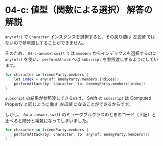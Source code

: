 # 04-c: 値型（関数による選択） 解答の解説

`any(of:)` で `Character` インスタンスを選択すると、その戻り値は _左辺値_ ではないので参照渡しすることができません。

そのため、 `04-c-answer.swift` では `members` からインデックスを選択するのに `any(of:)` を使い、 `performAttack` へは `subscript` を参照渡しするようにしています。

```swift
for character in friendParty.members {
    let index = any(of: enemyParty.members.indices)!
    performAttack(by: character, to: &enemyParty.members[index])
}
```

`subscript` の結果が参照渡しできるのは、 Swift の `subscript` は Computed Property と同じように働き _左辺値_ になることができるからです。

しかし、 `04-a-answer.swift` のミュータブルクラスのときのコード（下記）と比べると随分と複雑になってしまいました。

```swift
for character in friendParty.members {
    performAttack(by: character, to: any(of: enemyParty.members)!)
}
```
